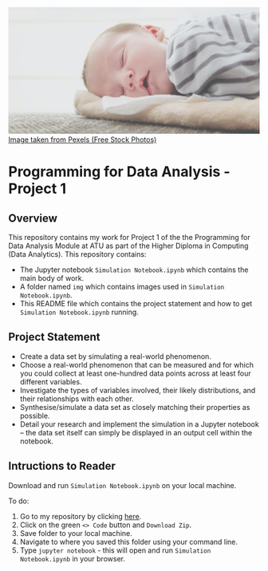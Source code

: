 ![Heading image](img/sleeping.png) <br>
<a href="https://www.pexels.com/search/sleep/" target="_blank">Image taken from Pexels (Free Stock Photos)</a>

# Programming for Data Analysis - Project 1 #

## Overview ##
This repository contains my work for Project 1 of the the Programming for Data Analysis Module at ATU as part of the Higher Diploma in Computing (Data Analytics). This repository contains: 

- The Jupyter notebook `Simulation Notebook.ipynb` which contains the main body of work. 
- A folder named `img` which contains images used in `Simulation Notebook.ipynb`. 
- This README file which contains the project statement and how to get `Simulation Notebook.ipynb` running.

## Project Statement ##  

- Create a data set by simulating a real-world phenomenon. 
- Choose a real-world phenomenon that can be measured and for which you could collect at least one-hundred data points across at least four different variables.
- Investigate the types of variables involved, their likely distributions, and their relationships with each other.
- Synthesise/simulate a data set as closely matching their properties as possible.
- Detail your research and implement the simulation in a Jupyter notebook – the data set itself can simply be displayed in an output cell within the notebook.

## Intructions to Reader ## 

Download and run `Simulation Notebook.ipynb` on your local machine. 

To do:
1. Go to my repository by clicking [here](https://github.com/ShaneOG2/ProgrammingForDAp1).
2. Click on the green `<> Code` button and `Download Zip`.
3. Save folder to your local machine. 
4. Navigate to where you saved this folder using your command line. 
5. Type `jupyter notebook` - this will open and run `Simulation Notebook.ipynb` in your browser.



